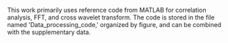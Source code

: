 This work primarily uses reference code from MATLAB for correlation analysis, FFT, and cross wavelet transform. The code is stored in the file named 'Data_processing_code,' organized by figure, and can be combined with the supplementary data.
